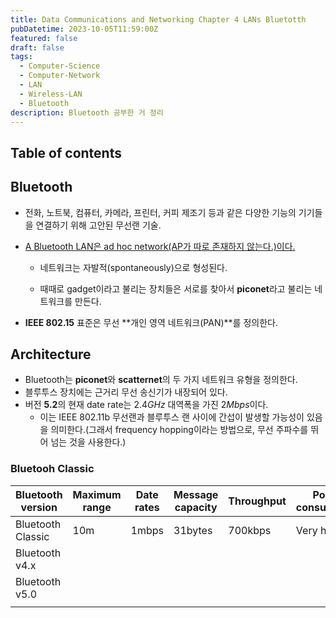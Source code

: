 ```yaml
---
title: Data Communications and Networking Chapter 4 LANs Bluetotth
pubDatetime: 2023-10-05T11:59:00Z
featured: false
draft: false
tags:
  - Computer-Science
  - Computer-Network
  - LAN
  - Wireless-LAN
  - Bluetooth
description: Bluetooth 공부한 거 정리
---
```


## Table of contents

## Bluetooth

- 전화, 노트북, 컴퓨터, 카메라, 프린터, 커피 제조기 등과 같은 다양한 기능의 기기들을 연결하기 위해 고안된 무선랜 기술.

- <u>A Bluetooth LAN은 ad hoc network(AP가 따로 존재하지 않는다.)이다.</u>

  - 네트워크는 자발적(spontaneously)으로 형성된다.

  - 때때로 gadget이라고 불리는 장치들은 서로를 찾아서 **piconet**라고 불리는 네트워크를 만든다.

- **IEEE 802.15** 표준은 무선 **개인 영역 네트워크(PAN)**를 정의한다.

## Architecture

- Bluetooth는 **piconet**와 **scatternet**의 두 가지 네트워크 유형을 정의한다.
- 블루투스 장치에는 근거리 무선 송신기가 내장되어 있다.
- 버전 **5.2**의 현재 date rate는 $2.4GHz$ 대역폭을 가진 $2Mbps$이다.
  - 이는 IEEE 802.11b 무선랜과 블루투스 랜 사이에 간섭이 발생할 가능성이 있음을 의미한다.(그래서 frequency hopping이라는 방법으로, 무선 주파수를 뛰어 넘는 것을 사용한다.)

### Bluetooh Classic

| Bluetooth version | Maximum range | Date rates | Message capacity | Throughput | Power consumption |
| ----------------- | ------------- | ---------- | ---------------- | ---------- | ----------------- |
| Bluetooth Classic | 10m           | 1mbps      | 31bytes          | 700kbps    | Very high         |
| Bluetooth v4.x    |               |            |                  |            |                   |
| Bluetooth v5.0    |               |            |                  |            |                   |
|                   |               |            |                  |            |                   |

